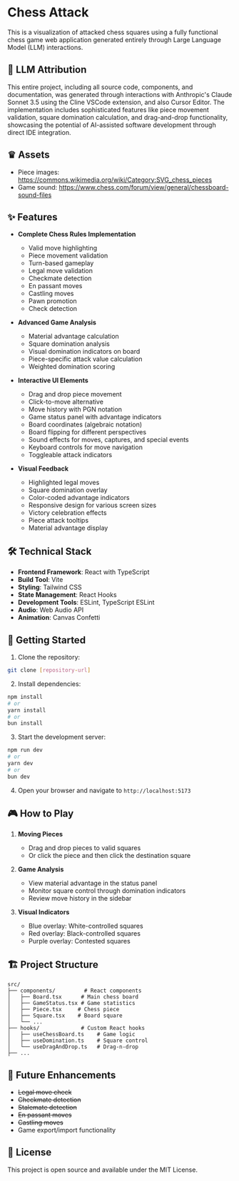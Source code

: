 # Chess Attack

This is a visualization of attacked chess squares using a fully functional chess game web application generated entirely through Large Language Model (LLM) interactions.

## 🤖 LLM Attribution

This entire project, including all source code, components, and documentation, was generated through interactions with Anthropic's Claude Sonnet 3.5 using the Cline VSCode extension, and also Cursor Editor. The implementation includes sophisticated features like piece movement validation, square domination calculation, and drag-and-drop functionality, showcasing the potential of AI-assisted software development through direct IDE integration.

## ♛ Assets

- Piece images: https://commons.wikimedia.org/wiki/Category:SVG_chess_pieces
- Game sound: https://www.chess.com/forum/view/general/chessboard-sound-files

## ✨ Features

- **Complete Chess Rules Implementation**

  - Valid move highlighting
  - Piece movement validation
  - Turn-based gameplay
  - Legal move validation
  - Checkmate detection
  - En passant moves
  - Castling moves
  - Pawn promotion
  - Check detection

- **Advanced Game Analysis**

  - Material advantage calculation
  - Square domination analysis
  - Visual domination indicators on board
  - Piece-specific attack value calculation
  - Weighted domination scoring

- **Interactive UI Elements**

  - Drag and drop piece movement
  - Click-to-move alternative
  - Move history with PGN notation
  - Game status panel with advantage indicators
  - Board coordinates (algebraic notation)
  - Board flipping for different perspectives
  - Sound effects for moves, captures, and special events
  - Keyboard controls for move navigation
  - Toggleable attack indicators

- **Visual Feedback**
  - Highlighted legal moves
  - Square domination overlay
  - Color-coded advantage indicators
  - Responsive design for various screen sizes
  - Victory celebration effects
  - Piece attack tooltips
  - Material advantage display

## 🛠 Technical Stack

- **Frontend Framework**: React with TypeScript
- **Build Tool**: Vite
- **Styling**: Tailwind CSS
- **State Management**: React Hooks
- **Development Tools**: ESLint, TypeScript ESLint
- **Audio**: Web Audio API
- **Animation**: Canvas Confetti

## 🚀 Getting Started

1. Clone the repository:

```bash
git clone [repository-url]
```

2. Install dependencies:

```bash
npm install
# or
yarn install
# or
bun install
```

3. Start the development server:

```bash
npm run dev
# or
yarn dev
# or
bun dev
```

4. Open your browser and navigate to `http://localhost:5173`

## 🎮 How to Play

1. **Moving Pieces**

   - Drag and drop pieces to valid squares
   - Or click the piece and then click the destination square

2. **Game Analysis**

   - View material advantage in the status panel
   - Monitor square control through domination indicators
   - Review move history in the sidebar

3. **Visual Indicators**
   - Blue overlay: White-controlled squares
   - Red overlay: Black-controlled squares
   - Purple overlay: Contested squares

## 🏗 Project Structure

```
src/
├── components/         # React components
│   ├── Board.tsx      # Main chess board
│   ├── GameStatus.tsx # Game statistics
│   ├── Piece.tsx     # Chess piece
│   ├── Square.tsx    # Board square
│   └── ...
├── hooks/             # Custom React hooks
│   ├── useChessBoard.ts    # Game logic
│   ├── useDomination.ts    # Square control
│   └── useDragAndDrop.ts   # Drag-n-drop
├── ...
```

## 🎯 Future Enhancements

- ~~Legal move check~~
- ~~Checkmate detection~~
- ~~Stalemate detection~~
- ~~En passant moves~~
- ~~Castling moves~~
- Game export/import functionality

## 📝 License

This project is open source and available under the MIT License.

